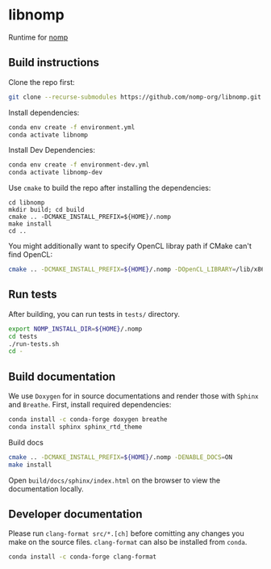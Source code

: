 # libnomp

Runtime for [nomp](https://github.com/nomp-org/nomp)

## Build instructions

Clone the repo first:
```bash
git clone --recurse-submodules https://github.com/nomp-org/libnomp.git
```

Install dependencies:
```bash
conda env create -f environment.yml
conda activate libnomp
```

Install Dev Dependencies:
```bash
conda env create -f environment-dev.yml
conda activate libnomp-dev
```

Use `cmake` to build the repo after installing the dependencies:
```
cd libnomp
mkdir build; cd build
cmake .. -DCMAKE_INSTALL_PREFIX=${HOME}/.nomp
make install
cd ..
```

You might additionally want to specify OpenCL libray path if CMake can't
find OpenCL:
```bash
cmake .. -DCMAKE_INSTALL_PREFIX=${HOME}/.nomp -DOpenCL_LIBRARY=/lib/x86_64-linux-gnu/libOpenCL.so.1
```

## Run tests

After building, you can run tests in `tests/` directory.
```bash
export NOMP_INSTALL_DIR=${HOME}/.nomp
cd tests
./run-tests.sh
cd -
```

## Build documentation

We use `Doxygen` for in source documentations and render those with `Sphinx`
and `Breathe`. First, install required dependencies:
```bash
conda install -c conda-forge doxygen breathe
conda install sphinx sphinx_rtd_theme
```

Build docs
```bash
cmake .. -DCMAKE_INSTALL_PREFIX=${HOME}/.nomp -DENABLE_DOCS=ON
make install
```

Open `build/docs/sphinx/index.html` on the browser to view the documentation
locally.

## Developer documentation

Please run `clang-format src/*.[ch]` before comitting any changes you make on
the source files. `clang-format` can also be installed from `conda`.
```bash
conda install -c conda-forge clang-format
```
